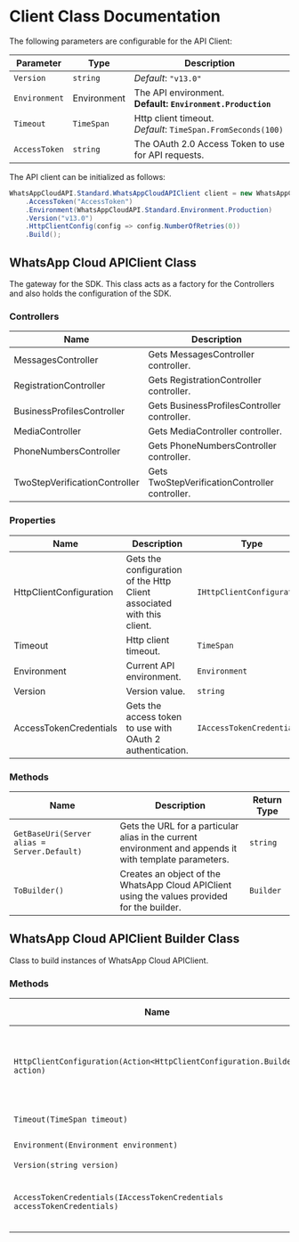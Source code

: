 
# Client Class Documentation

The following parameters are configurable for the API Client:

| Parameter | Type | Description |
|  --- | --- | --- |
| `Version` | `string` | *Default*: `"v13.0"` |
| `Environment` | Environment | The API environment. <br> **Default: `Environment.Production`** |
| `Timeout` | `TimeSpan` | Http client timeout.<br>*Default*: `TimeSpan.FromSeconds(100)` |
| `AccessToken` | `string` | The OAuth 2.0 Access Token to use for API requests. |

The API client can be initialized as follows:

```csharp
WhatsAppCloudAPI.Standard.WhatsAppCloudAPIClient client = new WhatsAppCloudAPI.Standard.WhatsAppCloudAPIClient.Builder()
    .AccessToken("AccessToken")
    .Environment(WhatsAppCloudAPI.Standard.Environment.Production)
    .Version("v13.0")
    .HttpClientConfig(config => config.NumberOfRetries(0))
    .Build();
```

## WhatsApp Cloud APIClient Class

The gateway for the SDK. This class acts as a factory for the Controllers and also holds the configuration of the SDK.

### Controllers

| Name | Description |
|  --- | --- |
| MessagesController | Gets MessagesController controller. |
| RegistrationController | Gets RegistrationController controller. |
| BusinessProfilesController | Gets BusinessProfilesController controller. |
| MediaController | Gets MediaController controller. |
| PhoneNumbersController | Gets PhoneNumbersController controller. |
| TwoStepVerificationController | Gets TwoStepVerificationController controller. |

### Properties

| Name | Description | Type |
|  --- | --- | --- |
| HttpClientConfiguration | Gets the configuration of the Http Client associated with this client. | `IHttpClientConfiguration` |
| Timeout | Http client timeout. | `TimeSpan` |
| Environment | Current API environment. | `Environment` |
| Version | Version value. | `string` |
| AccessTokenCredentials | Gets the access token to use with OAuth 2 authentication. | `IAccessTokenCredentials` |

### Methods

| Name | Description | Return Type |
|  --- | --- | --- |
| `GetBaseUri(Server alias = Server.Default)` | Gets the URL for a particular alias in the current environment and appends it with template parameters. | `string` |
| `ToBuilder()` | Creates an object of the WhatsApp Cloud APIClient using the values provided for the builder. | `Builder` |

## WhatsApp Cloud APIClient Builder Class

Class to build instances of WhatsApp Cloud APIClient.

### Methods

| Name | Description | Return Type |
|  --- | --- | --- |
| `HttpClientConfiguration(Action<HttpClientConfiguration.Builder> action)` | Gets the configuration of the Http Client associated with this client. | `Builder` |
| `Timeout(TimeSpan timeout)` | Http client timeout. | `Builder` |
| `Environment(Environment environment)` | Current API environment. | `Builder` |
| `Version(string version)` | Version value. | `Builder` |
| `AccessTokenCredentials(IAccessTokenCredentials accessTokenCredentials)` | Gets the access token to use with OAuth 2 authentication. | `Builder` |

